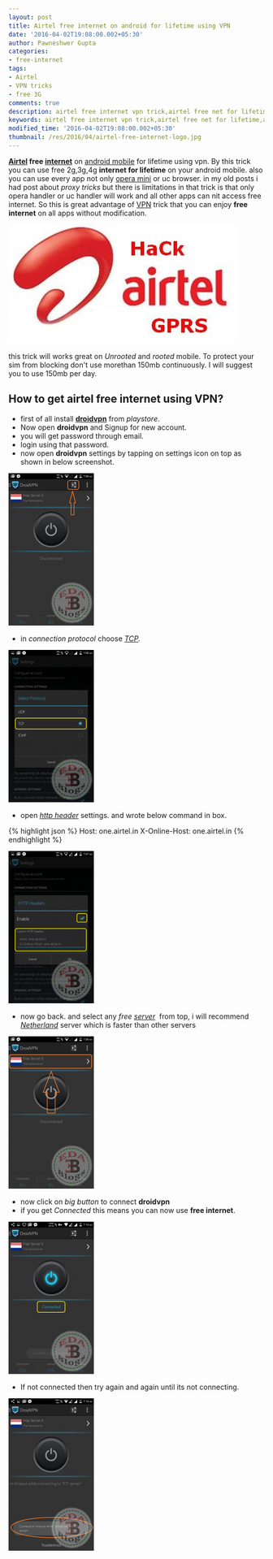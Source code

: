 ```yaml
---
layout: post
title: Airtel free internet on android for lifetime using VPN
date: '2016-04-02T19:08:00.002+05:30'
author: Pawneshwer Gupta
categories:
- free-internet
tags:
- Airtel
- VPN tricks
- free 3G
comments: true
description: airtel free internet vpn trick,airtel free net for lifetime,airtel free net on android mobile,airtel 3g 4g free internet, free airtel net on facebook,whatsapp
keywords: airtel free internet vpn trick,airtel free net for lifetime,airtel free net on android mobile,airtel 3g 4g free internet, free airtel net on facebook,whatsapp
modified_time: '2016-04-02T19:08:00.002+05:30'
thumbnail: /res/2016/04/airtel-free-internet-logo.jpg
---
```


**[Airtel](http://www.airtel.com/ "Bharti Airtel") free [internet](http://en.wikipedia.org/wiki/Internet "Internet")** on [android mobile](http://code.google.com/android/ "Android") for lifetime using vpn. By this trick you can use free 2g,3g,4g **internet for lifetime** on your android mobile. also you can use every app not only [opera mini](http://www.opera.com/mobile/ "Opera Mini") or uc browser. in my old posts i had post about _proxy tricks_ but there is limitations in that trick is that only opera handler or uc handler will work and all other apps can nit access free internet. So this is great advantage of [VPN](http://en.wikipedia.org/wiki/Virtual_private_network "Virtual private network") trick that you can enjoy **free internet** on all apps without modification.

[![Airtel free internet on android for lifetime using VPN](/res/2016/04/airtel-free-internet-logo.jpg)](/res/2016/04/airtel-free-internet-logo.jpg)

this trick will works great on _Unrooted_ and _rooted_ mobile. To protect your sim from blocking don't use morethan 150mb continuously. I will suggest you to use 150mb per day.

## How to get airtel free internet using VPN?

*   first of all install [**droidvpn**](https://play.google.com/store/apps/details?id=com.aed.droidvpn "Download droid vpn") from _playstore_.
*   Now open **droidvpn** and Signup for new account.
*   you will get password through email.
*   login using that password.
*   now open **droidvpn** settings by tapping on settings icon on top as shown in below screenshot.

[![Airtel free internet on android for lifetime using VPN](/res/2016/04/Airtel-free-internet-vpn-trick-5-copy-168x300.png)](/res/2016/04/Airtel-free-internet-vpn-trick-5-copy.png)  

*   in _connection protocol_ choose _[TCP](http://en.wikipedia.org/wiki/Transmission_Control_Protocol "Transmission Control Protocol")._

[![Airtel free internet on android for lifetime using VPN](/res/2016/04/Airtel-free-internet-vpn-trick-1-copy-168x300.png)](/res/2016/04/Airtel-free-internet-vpn-trick-1-copy.png)

*   open _[http header](http://en.wikipedia.org/wiki/List_of_HTTP_header_fields "List of HTTP header fields")_ settings. and wrote below command in box.

{% highlight json %}
Host: one.airtel.in 
X-Online-Host: one.airtel.in
{% endhighlight %}

[![Airtel free internet on android for lifetime using VPN](/res/2016/04/Airtel-free-internet-vpn-trick-2-copy-168x300.png)](/res/2016/04/Airtel-free-internet-vpn-trick-2-copy.png)

*   now go back. and select any _free [server](http://en.wikipedia.org/wiki/Server_%28computing%29 "Server (computing)")_  from top, i will recommend _[Netherland](http://en.wikipedia.org/wiki/Netherland "Netherland")_ server which is faster than other servers

[![Airtel free internet on android for lifetime using VPN](/res/2016/04/Airtel-free-internet-vpn-trick-6-copy-168x300.png)](/res/2016/04/Airtel-free-internet-vpn-trick-6-copy.png)

*   now click on _big button_ to connect **droidvpn**
*   if you get _Connected_ this means you can now use **free internet**.

[![Airtel free internet on android for lifetime using VPN](/res/2016/04/Airtel-free-internet-vpn-trick-3-copy-168x300.png)](/res/2016/04/Airtel-free-internet-vpn-trick-3-copy.png)

*   If not connected then try again and again until its not connecting.

[![Airtel free internet on android for lifetime using VPN](/res/2016/04/Airtel-free-internet-vpn-trick-4-copy-168x300.png)](/res/2016/04/Airtel-free-internet-vpn-trick-4-copy.png)